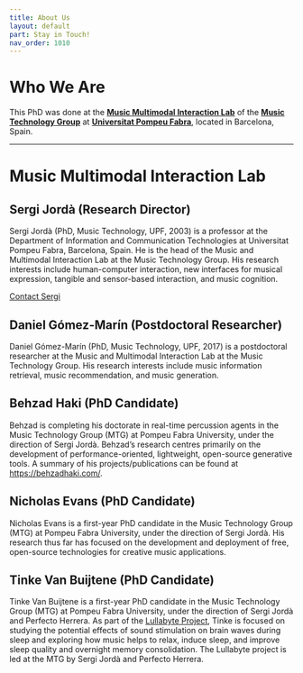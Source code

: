 ```yaml
---
title: About Us
layout: default
part: Stay in Touch!
nav_order: 1010
---
```


# Who We Are

This PhD was done at the [**Music Multimodal Interaction Lab**](https://www.upf.edu/web/mtg/music-and-multimodal-interaction-lab) 
of the [**Music Technology Group**](https://www.upf.edu/web/mtg) 
at [**Universitat Pompeu Fabra**](https://www.upf.edu/en), located in Barcelona, Spain.

---

# Music Multimodal Interaction Lab

## Sergi Jordà (Research Director)

Sergi Jordà (PhD, Music Technology, UPF, 2003) is a professor at the Department of Information and Communication Technologies at Universitat Pompeu Fabra, Barcelona, Spain. He is the head of the Music and Multimodal Interaction Lab at the Music Technology Group. His research interests include human-computer interaction, new interfaces for musical expression, tangible and sensor-based interaction, and music cognition.

<a href="mailto:sergi.jorda@upf.edu?subject=Contact%20Sergi">Contact Sergi</a>

## Daniel Gómez-Marín (Postdoctoral Researcher)

Daniel Gómez-Marín (PhD, Music Technology, UPF, 2017) is a postdoctoral researcher at the Music and Multimodal Interaction Lab at the Music Technology Group. His research interests include music information retrieval, music recommendation, and music generation.

## Behzad Haki (PhD Candidate)

Behzad is completing his doctorate in real-time percussion agents in the Music Technology
Group (MTG) at Pompeu Fabra University, under the direction of Sergi Jordà. Behzad’s research
centres primarily on the development of performance-oriented, lightweight, open-source generative tools. 
A summary of his projects/publications can be found at https://behzadhaki.com/.

## Nicholas Evans (PhD Candidate)

Nicholas Evans is a first-year PhD candidate in the Music Technology Group (MTG) at Pompeu Fabra
University, under the direction of Sergi Jordà. His research thus far has focused on the development
and deployment of free, open-source technologies for creative music applications.

## Tinke Van Buijtene (PhD Candidate)

Tinke Van Buijtene is a first-year PhD candidate in the Music Technology Group (MTG) at Pompeu Fabra
University, under the direction of Sergi Jordà and Perfecto Herrera. 
As part of the [Lullabyte Project](https://lullabyte.eu/), 
Tinke is focused on studying the potential effects of sound stimulation on brain waves during sleep and exploring how music 
helps to relax, induce sleep, and improve sleep quality and overnight memory consolidation. 
The Lullabyte project is led at the MTG by Sergi Jordà and Perfecto Herrera.